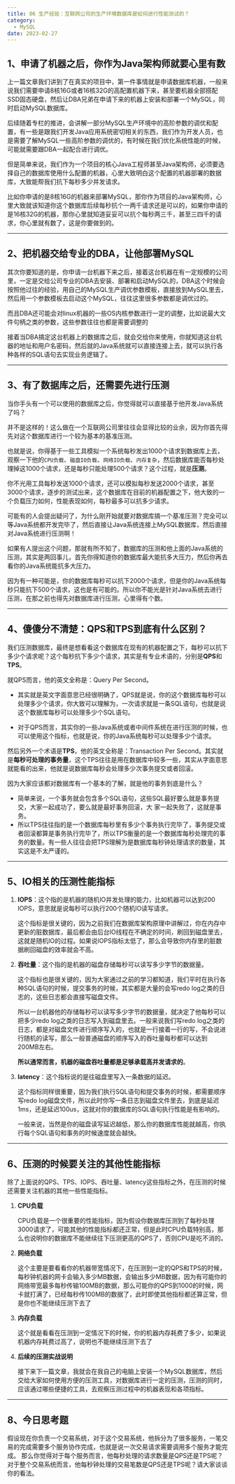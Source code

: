 ```yaml
---
title: 06 生产经验：互联网公司的生产环境数据库是如何进行性能测试的？
category:
  - MySQL
date: 2023-02-27
---
```


<!-- more -->




## 1、申请了机器之后，你作为Java架构师就要心里有数  



上一篇文章我们讲到了在真实的项目中，第一件事情就是申请数据库机器，一般来说我们需要申请8核16G或者16核32G的高配置机器下来，甚至要机器全部搭配SSD固态硬盘，然后让DBA兄弟在申请下来的机器上安装和部署一个MySQL，同时启动MySQL数据库。  

后续随着专栏的推进，会讲解一部分MySQL生产环境中的高阶参数的调优和配置，有一些是跟我们开发Java应用系统密切相关的东西，我们作为开发人员，也是需要了解MySQL一些高阶参数的调优的，有时候在我们优化系统性能的时候，可能就需要跟DBA一起配合进行调优。  

但是简单来说，我们作为一个项目的核心Java工程师甚至Java架构师，必须要选择自己的数据库使用什么配置的机器，心里大致明白这个配置的机器部署的数据库，大致能帮我们抗下每秒多少并发请求。  

比如你申请的是8核16G的机器来部署MySQL，那你作为项目的Java架构师，心里大致就该知道你这个数据库后续每秒抗个一两千请求还是可以的，如果你申请的是16核32G的机器，那你心里就知道妥妥可以抗个每秒两三千，甚至三四千的请求，你心里就有数了，这是你要做到的。



***

## 2、把机器交给专业的DBA，让他部署MySQL  



其次你要知道的是，你申请一台机器下来之后，接着这台机器在有一定规模的公司里，一定是交给公司专业的DBA去安装、部署和启动MySQL的，DBA这个时候会按照他过往的经验，用自己的MySQL生产调优参数模板，直接放到MySQL里去，然后用一个参数模板去启动这个MySQL，往往这里很多参数都是调优过的。

而且DBA还可能会对linux机器的一些OS内核参数进行一定的调整，比如说最大文件句柄之类的参数，这些参数往往也都是需要调整的

接着当DBA搞定这台机器上的数据库之后，就会交给你来使用，你就知道这台机器的地址和用户名密码，然后就的Java系统就可以直接连接上去，就可以执行各种各样的SQL语句去实现业务逻辑了。  



***

## 3、有了数据库之后，还需要先进行压测  



当你手头有一个可以使用的数据库之后，你觉得就可以直接基于他开发Java系统了吗？

并不是这样的！这么做在一个互联网公司里往往会显得比较的业余，因为你首先得先对这个数据库进行一个较为基本的基准压测。  

也就是说，你得基于一些工具模拟一个系统每秒发出1000个请求到数据库上去，观察一下他的`CPU负载`、`磁盘IO负载`、`网络IO负载`、`内存复杂`，然后数据库能否每秒处理掉这1000个请求，还是每秒只能处理500个请求？这个过程，就是**压测**。  

你不光用工具每秒发送1000个请求，还可以模拟每秒发送2000个请求，甚至3000个请求，逐步的测试出来，这个数据库在目前的机器配置之下，他大致的一个负载压力如何，性能表现如何，每秒最多可以抗多少请求。  

可能有的人会提出疑问了，为什么刚开始就要对数据库搞一个基准压测？完全可以等Java系统都开发完毕了，然后直接让Java系统连接上MySQL数据库，然后直接对Java系统进行压测啊！  

如果有人提出这个问题，那就有所不知了，数据库的压测和他上面的Java系统的压测，其实是两回事儿，首先你得知道你的数据库最大能抗多大压力，然后你再去看你的Java系统能抗多大压力。  

因为有一种可能是，你的数据库每秒可以抗下2000个请求，但是你的Java系统每秒只能抗下500个请求，这也是有可能的。所以你不能光是针对Java系统去进行压测，在那之前也得先对数据库进行压测，心里得有个数。  

  

***

## 4、傻傻分不清楚：QPS和TPS到底有什么区别？  



我们压测数据库，最终是想看看这个数据库在现有的机器配置之下，每秒可以抗下多少个请求呢？这个每秒抗下多少个请求，其实是有专业术语的，分别是**QPS**和**TPS**。  

就QPS而言，他的英文全称是：Query Per Second。  

- 其实就是英文字面意思已经很明确了，QPS就是说，你的这个数据库每秒可以处理多少个请求，你大致可以理解为，一次请求就是一条SQL语句，也就是说这个数据库每秒可以处理多少个SQL语句。

- 对于QPS而言，其实你的一些Java系统或者中间件系统在进行压测的时候，也可以使用这个指标，也就是说，你的Java系统每秒可以处理多少个请求。    

然后另外一个术语是**TPS**，他的英文全称是：Transaction Per Second。其实就是**每秒可处理的事务量**，这个TPS往往是用在数据库中较多一些，其实从字面意思就能看的出来，他就是说数据库每秒会处理多少次事务提交或者回滚。  

因为大家应该都对数据库有一个基本的了解，就是他的事务到底是什么？  

- 简单来说，一个事务就会包含多个SQL语句，这些SQL最好要么就是事务提交，大家一起成功了，要么就是最好事务回滚，大
  家一起失败了，这就是事务。  
- 所以TPS往往指的是一个数据库每秒里有多少个事务执行完毕了，事务提交或者回滚都算是事务执行完毕了，所以TPS衡量的是一个数据库每秒处理完的事务的数量。有一些人往往会把TPS理解为是数据库每秒钟处理请求的数量，其实这是不太严谨的。  



***

## 5、IO相关的压测性能指标  



1. **IOPS**：这个指的是机器的随机IO并发处理的能力，比如机器可以达到200 IOPS，意思就是说每秒可以执行200个随机IO读写请求。  

   这个指标是很关键的，因为之前我们在数据库架构原理中讲解过，你在内存中更新的脏数据库，最后都会由后台IO线程在不确定的时间，刷回到磁盘里去，这就是随机IO的过程。如果说IOPS指标太低了，那么会导致你内存里的脏数据刷回磁盘的效率就会不高。  

2. **吞吐量**：这个指的是机器的磁盘存储每秒可以读写多少字节的数据量。

   这个指标也是很关键的，因为大家通过之前的学习都知道，我们平时在执行各种SQL语句的时候，提交事务的时候，其实都是大量的会写redo log之类的日志的，这些日志都会直接写磁盘文件。    

   所以一台机器他的存储每秒可以读写多少字节的数据量，就决定了他每秒可以把多少redo log之类的日志写入到磁盘里去。一般来说我们写redo log之类的日志，都是对磁盘文件进行顺序写入的，也就是一行接着一行的写，不会说进行随机的读写，那么一般普通磁盘的顺序写入的吞吐量每秒都可以达到200MB左右。  

   **所以通常而言，机器的磁盘吞吐量都是足够承载高并发请求的**。  

3. **latency**：这个指标说的是往磁盘里写入一条数据的延迟。  

   这个指标同样很重要，因为我们执行SQL语句和提交事务的时候，都需要顺序写redo log磁盘文件，所以此时你写一条日志到磁盘文件里去，到底是延迟1ms，还是延迟100us，这就对你的数据库的SQL语句执行性能是有影响的。  

   一般来说，当然是你的磁盘读写延迟越低，那么你的数据库性能就越高，你执行每个SQL语句和事务的时候速度就会越快。  



***

## 6、压测的时候要关注的其他性能指标  



除了上面说的QPS、TPS、IOPS、吞吐量、latency这些指标之外，在压测的时候还需要关注机器的其他一些性能指标。  

1. **CPU负载**

   CPU负载是一个很重要的性能指标，因为假设你数据库压测到了每秒处理3000请求了，可能其他的性能指标都还正常，但是此时CPU负载特别高，那么也说明你的数据库不能继续往下压测更高的QPS了，否则CPU是吃不消的。  

2. **网络负载**

   这个主要是要看看你的机器带宽情况下，在压测到一定的QPS和TPS的时候，每秒钟机器的网卡会输入多少MB数据，会输出多少MB数据，因为有可能你的网络带宽最多每秒传输100MB的数据，那么可能你的QPS到1000的时候，网卡就打满了，已经每秒传100MB的数据了，此时即使其他指标都还算正常，但是你也不能继续压测下去了  

3. **内存负载**

   这个就是看看在压测到一定情况下的时候，你的机器内存耗费了多少，如果说机器内存耗费过高了，说明也不能继续压测下去了  

4. **后续的压测实战说明**  

   接下来下一篇文章，我就会在我自己的电脑上安装一个MySQL数据库，然后交给大家如何使用方便的压测工具，对数据库进行一定的压测，压测的同时，应该通过哪些便捷的工具，去观察压测过程中的机器表现和各项指标。  



***

## 8、今日思考题  

假设现在你负责一个交易系统，对于这个交易系统，他拆分为了很多服务，一笔交易的完成需要多个服务协作完成，也就是说一次交易请求需要调用多个服务才能完成。  那么你觉得对于每个服务而言，他每秒处理的请求数量是QPS还是TPS呢？对于整个交易系统而言，他每秒钟处理的交易笔数是QPS还是TPS呢？请大家谈谈你的看法。  
